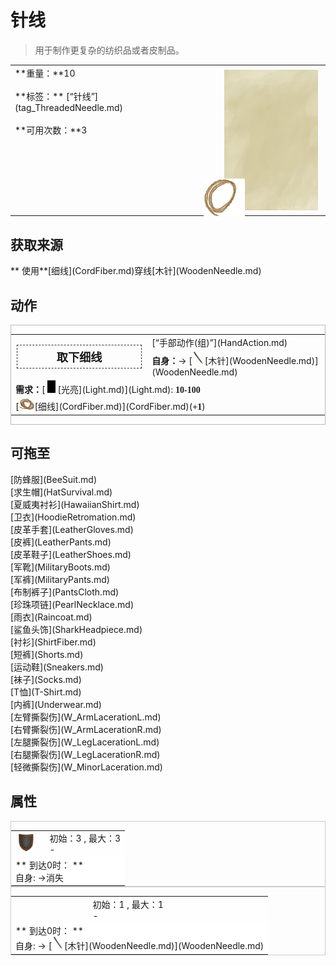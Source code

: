 # 针线  
> 用于制作更复杂的纺织品或者皮制品。  
  
<table class="table table-bordered" data-toggle="table"  data-show-header="false"><thead style="display:none"><tr ><th  style="width:50%;text-align:left;vertical-align:top;"  >title</th><th  style="width:50%;text-align:left;vertical-align:top;"  ></th></tr></thead><tr ><td  style="width:50%;text-align:left;vertical-align:top;"  >**重量：**10<br><br>**标签：**	[“针线”](tag_ThreadedNeedle.md)<br><br>**可用次数：**3</td><td  style="width:50%;text-align:left;vertical-align:top;"  ><div style="float:right; margin:5px"><div class="gamecard" style="width:150px; height:225px;"><a href="WoodenNeedleThreaded.md" style="color:black"><img class="bg" decoding="async" src="../wiki/Sprite/BG_SandTop.png" href="a.md" style="max-width:150px;max-height:225px;"><img decoding="async" src="../wiki/Sprite/ThreadedNeedleWood.png" class="cardimage" style="transform: translate(-50%, -50%) scale(0.4398826979472141);"><span style="font-size: 25px;">针线</span></a></div></div></td></tr></tbody></table>  
  
## 获取来源  
<div style="display:inline-block"><div class="gamedatalist" style="text-align:left;min-width:200px;min-height:0px;"><div style="display:inline-block"><div style="display:inline-block;vertical-align:middle;">** 使用**[细线](CordFiber.md)穿线</div><div style="display:inline-block;vertical-align:middle;">[木针](WoodenNeedle.md)</div></div></div></div>  
  
## 动作  
<div  style="border:1px solid #BBB"><table><tr><td rowspan="2" style="width:200px;text-align:center;font-size:1.3em;font-weight:bold"><div style="padding:5px;border:1px dashed #333"><div>取下细线</div></div></td><td>[“手部动作(组)”](HandAction.md)</td></tr><tr><td><b>自身：</b>→ [<div style="width:20px;display:inline-block;text-align:center"><img decoding="async" src="../wiki/Sprite/NeedleWooden.png" href="a.md" style="max-width:20px;max-height:20px;"></div>[木针](WoodenNeedle.md)](WoodenNeedle.md)</td></tr><tr><td colspan="2"><b>需求：</b>[<div style="width:20px;display:inline-block;text-align:center"><img decoding="async" src="../wiki/Sprite/Darkness.png" href="a.md" style="max-width:20px;max-height:20px;"></div>[光亮](Light.md)](Light.md): <span style="font-family:ui-monospace"><b>10-100</b></span></td></tr><tr><td colspan="2">[<div style="width:25px;display:inline-block;text-align:center"><img decoding="async" src="../wiki/Sprite/CordFiber.png" href="a.md" style="max-width:25px;max-height:25px;"></div>[细线](CordFiber.md)](CordFiber.md)(<span style="font-family:ui-monospace"><b>+1</b></span>)</td></tr></table></div>  
  
  
## 可拖至  
<div style="display:inline-block"><div class="gamedatalist" style="text-align:left;min-width:100px;min-height:0px;">[防蜂服](BeeSuit.md)</div><div class="gamedatalist" style="text-align:left;min-width:100px;min-height:0px;">[求生帽](HatSurvival.md)</div><div class="gamedatalist" style="text-align:left;min-width:100px;min-height:0px;">[夏威夷衬衫](HawaiianShirt.md)</div><div class="gamedatalist" style="text-align:left;min-width:100px;min-height:0px;">[卫衣](HoodieRetromation.md)</div><div class="gamedatalist" style="text-align:left;min-width:100px;min-height:0px;">[皮革手套](LeatherGloves.md)</div><div class="gamedatalist" style="text-align:left;min-width:100px;min-height:0px;">[皮裤](LeatherPants.md)</div><div class="gamedatalist" style="text-align:left;min-width:100px;min-height:0px;">[皮革鞋子](LeatherShoes.md)</div><div class="gamedatalist" style="text-align:left;min-width:100px;min-height:0px;">[军靴](MilitaryBoots.md)</div><div class="gamedatalist" style="text-align:left;min-width:100px;min-height:0px;">[军裤](MilitaryPants.md)</div><div class="gamedatalist" style="text-align:left;min-width:100px;min-height:0px;">[布制裤子](PantsCloth.md)</div><div class="gamedatalist" style="text-align:left;min-width:100px;min-height:0px;">[珍珠项链](PearlNecklace.md)</div><div class="gamedatalist" style="text-align:left;min-width:100px;min-height:0px;">[雨衣](Raincoat.md)</div><div class="gamedatalist" style="text-align:left;min-width:100px;min-height:0px;">[鲨鱼头饰](SharkHeadpiece.md)</div><div class="gamedatalist" style="text-align:left;min-width:100px;min-height:0px;">[衬衫](ShirtFiber.md)</div><div class="gamedatalist" style="text-align:left;min-width:100px;min-height:0px;">[短裤](Shorts.md)</div><div class="gamedatalist" style="text-align:left;min-width:100px;min-height:0px;">[运动鞋](Sneakers.md)</div><div class="gamedatalist" style="text-align:left;min-width:100px;min-height:0px;">[袜子](Socks.md)</div><div class="gamedatalist" style="text-align:left;min-width:100px;min-height:0px;">[T恤](T-Shirt.md)</div><div class="gamedatalist" style="text-align:left;min-width:100px;min-height:0px;">[内裤](Underwear.md)</div><div class="gamedatalist" style="text-align:left;min-width:100px;min-height:0px;">[左臂撕裂伤](W_ArmLacerationL.md)</div><div class="gamedatalist" style="text-align:left;min-width:100px;min-height:0px;">[右臂撕裂伤](W_ArmLacerationR.md)</div><div class="gamedatalist" style="text-align:left;min-width:100px;min-height:0px;">[左腿撕裂伤](W_LegLacerationL.md)</div><div class="gamedatalist" style="text-align:left;min-width:100px;min-height:0px;">[右腿撕裂伤](W_LegLacerationR.md)</div><div class="gamedatalist" style="text-align:left;min-width:100px;min-height:0px;">[轻微撕裂伤](W_MinorLaceration.md)</div></div>  
  
## 属性   
<div  style="border:1px solid #CCC;"><table style="margin-bottom:0px;"><tr><td style="width:30%;text-align:left; background-color:#FEFEFE;font-size:1.3em;font-weight:bold;"><div style="width:30px;display:inline-block;text-align:center"><img decoding="async" src="../wiki/Sprite/Durability.png" href="a.md" style="max-width:30px;max-height:30px;"></div></td><td style="font-size:1em;background-color:#FEFEFE">初始：3 , 最大：3<br>-</td></tr><tr style="background-color:#FFFFFF"><td colspan=2>** 到达0时： **<br>自身: →消失</td></tr></table></div>  
<div  style="border:1px solid #CCC;"><table style="margin-bottom:0px;"><tr><td style="width:30%;text-align:left; background-color:#FEFEFE;font-size:1.3em;font-weight:bold;"></td><td style="font-size:1em;background-color:#FEFEFE">初始：1 , 最大：1<br>-</td></tr><tr style="background-color:#FFFFFF"><td colspan=2>** 到达0时： **<br>自身: → [<div style="width:20px;display:inline-block;text-align:center"><img decoding="async" src="../wiki/Sprite/NeedleWooden.png" href="a.md" style="max-width:20px;max-height:20px;"></div>[木针](WoodenNeedle.md)](WoodenNeedle.md)</td></tr></table></div>  


<script>document.title="针线 - 卡牌生存百科 Card Survival Wiki";</script>